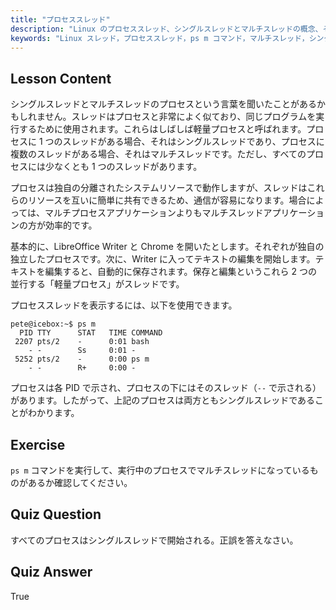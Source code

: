 ```yaml
---
title: "プロセススレッド"
description: "Linux のプロセススレッド、シングルスレッドとマルチスレッドの概念、そして'ps m'コマンドを使ってそれらを表示する方法について学びます。軽量プロセスを効率的に理解しましょう！"
keywords: "Linux スレッド，プロセススレッド，ps m コマンド，マルチスレッド，シングルスレッド，Linux プロセス，初心者 Linux, Linux チュートリアル"
---
```


## Lesson Content

シングルスレッドとマルチスレッドのプロセスという言葉を聞いたことがあるかもしれません。スレッドはプロセスと非常によく似ており、同じプログラムを実行するために使用されます。これらはしばしば軽量プロセスと呼ばれます。プロセスに 1 つのスレッドがある場合、それはシングルスレッドであり、プロセスに複数のスレッドがある場合、それはマルチスレッドです。ただし、すべてのプロセスには少なくとも 1 つのスレッドがあります。

プロセスは独自の分離されたシステムリソースで動作しますが、スレッドはこれらのリソースを互いに簡単に共有できるため、通信が容易になります。場合によっては、マルチプロセスアプリケーションよりもマルチスレッドアプリケーションの方が効率的です。

基本的に、LibreOffice Writer と Chrome を開いたとします。それぞれが独自の独立したプロセスです。次に、Writer に入ってテキストの編集を開始します。テキストを編集すると、自動的に保存されます。保存と編集というこれら 2 つの並行する「軽量プロセス」がスレッドです。

プロセススレッドを表示するには、以下を使用できます。

```plaintext
pete@icebox:~$ ps m
  PID TTY      STAT   TIME COMMAND
 2207 pts/2    -      0:01 bash
    - -        Ss     0:01 -
 5252 pts/2    -      0:00 ps m
    - -        R+     0:00 -
```

プロセスは各 PID で示され、プロセスの下にはそのスレッド（`--` で示される）があります。したがって、上記のプロセスは両方ともシングルスレッドであることがわかります。

## Exercise

`ps m` コマンドを実行して、実行中のプロセスでマルチスレッドになっているものがあるか確認してください。

## Quiz Question

すべてのプロセスはシングルスレッドで開始される。正誤を答えなさい。

## Quiz Answer

True
